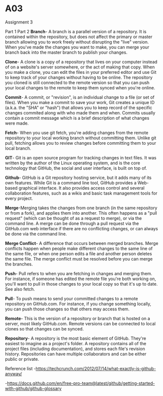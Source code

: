 # A03

Assignment 3

Part 1
Part 2
__Branch__- A branch is a parallel version of a repository. It is contained within the repository, but does not affect the primary or master branch allowing you to work
freely without disrupting the "live" version. When you've made the changes you want to make, you can merge your branch back into the master branch to publish your changes.

__Clone__- A clone is a copy of a repository that lives on your computer instead of on a website's server somewhere, or the act of making that copy. When you make a clone, you can edit the files in your preferred editor and use Git to keep track of your changes without having to be online. The repository you cloned is still connected to the remote version so that you can push your local changes to the remote to keep them synced when you're online.

__Commit__- A commit, or "revision", is an individual change to a file (or set of files). When you make a commit to save your work, Git creates a unique ID (a.k.a. the "SHA" or "hash") that allows you to keep record of the specific changes commited along with who made them and when. Commits usually contain a commit message which is a brief description of what changes were made.

__Fetch__- When you use git fetch, you're adding changes from the remote repository to your local working branch without committing them. Unlike git pull, fetching allows you to review changes before committing them to your local branch.

__GIT__- Git is an open source program for tracking changes in text files. It was written by the author of the Linux operating system, and is the core technology that GitHub, the social and user interface, is built on top of.

__Github__- GitHub is a Git repository hosting service, but it adds many of its own features. While Git is a command line tool, GitHub provides a Web-based graphical interface. It also provides access control and several collaboration features, such as a wikis and basic task management tools for every project.

__Merge__-Merging takes the changes from one branch (in the same repository or from a fork), and applies them into another. This often happens as a "pull request" (which can be thought of as a request to merge), or via the command line. A merge can be done through a pull request via the GitHub.com web interface if there are no conflicting changes, or can always be done via the command line.

__Merge Conflict__- A difference that occurs between merged branches. Merge conflicts happen when people make different changes to the same line of the same file, or when one person edits a file and another person deletes the same file. The merge conflict must be resolved before you can merge the branches.

__Push__- Pull refers to when you are fetching in changes and merging them. For instance, if someone has edited the remote file you're both working on, you'll want to pull in those changes to your local copy so that it's up to date. See also fetch.

__Pull__- To push means to send your committed changes to a remote repository on GitHub.com. For instance, if you change something locally, you can push those changes so that others may access them.

__Remote__- This is the version of a repository or branch that is hosted on a server, most likely GitHub.com. Remote versions can be connected to local clones so that changes can be synced.

__Repository__- A repository is the most basic element of GitHub. They're easiest to imagine as a project's folder. A repository contains all of the project files (including documentation), and stores each file's revision history. Repositories can have multiple collaborators and can be either public or private.

Reference list
-https://techcrunch.com/2012/07/14/what-exactly-is-github-anyway/

-https://docs.github.com/en/free-pro-team@latest/github/getting-started-with-github/github-glossary